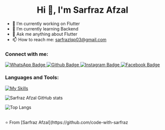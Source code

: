  <h1 align="center">Hi 👋, I'm Sarfraz Afzal</h1>

- 🔭 I’m currently working on Flutter
- 🌱 I’m currently learning Backend
- 💬 Ask me anything about Flutter 
- 📫 How to reach me: sarfrazlqp03@gmail.com


  
### Connect with me:
<div id="badges">
 <a href="https://wa.me/923082974952">
    <img src="https://img.shields.io/badge/WhatsApp-green?style=for-the-badge&logo=whatsapp&logoColor=white" alt="WhatsApp Badge"/>
</a>

  <a href="https://github.com/code-with-sarfraz">
    <img src="https://img.shields.io/badge/Github-white?style=for-the-badge&logo=Github&logoColor=black" alt="Github Badge"/>
  </a>
 
   <a href="https://www.instagram.com/chaudhary_sarfraz21?igsh=Z2g5ZWdtaWlxM2tr">
    <img src="https://img.shields.io/badge/Instagram-purple?style=for-the-badge&logo=instagram&logoColor=white" alt="Instagram Badge"/>
  </a>
   <a href="https://www.facebook.com/share/1GxJj9EKPo/?mibextid=qi2Omg">
    <img src="https://img.shields.io/badge/Facebook-blue?style=for-the-badge&logo=facebook&logoColor=white" alt="Facebook Badge"/>
  </a>
  
</div>

### Languages and Tools:
[![My Skills](https://skillicons.dev/icons?i=flutter,dart,firebase,github,git,postman,figma)](https://skillicons.dev)

![Sarfraz Afzal GitHub stats](https://github-readme-stats.vercel.app/api?username=sarfraz_afzal&show_icons=true&theme=dark)

![Top Langs](https://github-readme-stats.vercel.app/api/top-langs/?username=sarfraz_afzal&theme=dark)


<br>
⭐️ From [Sarfraz Afzal](https://github.com/code-with-sarfraz
